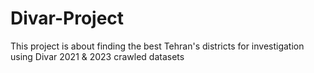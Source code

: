 # Divar-Project
This project is about finding the best Tehran's districts for investigation using Divar 2021 &amp; 2023 crawled datasets
